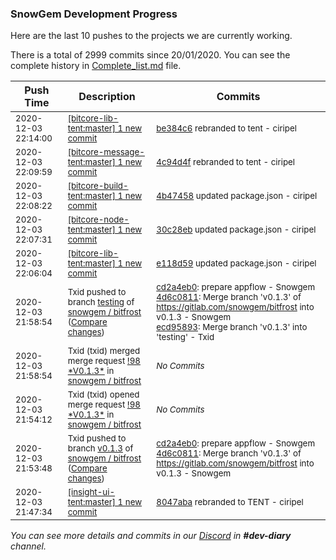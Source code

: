 
### SnowGem Development Progress

Here are the last 10 pushes to the projects we are currently working.

There is a total of 2999 commits since 20/01/2020. You can see the complete history in
 [Complete_list.md](Complete_list.md) file.

| Push Time | Description | Commits |
| --- | --- | --- |
| <sub>2020-12-03 22:14:00</sub> | <sub>[[bitcore-lib-tent:master] 1 new commit](https://github.com/TENTOfficial/bitcore-lib-tent/commit/be384c69cea5c6ca26785d9c1164d3c4d275fc76)</sub> | <sub>[be384c6](https://github.com/TENTOfficial/bitcore-lib-tent/commit/be384c69cea5c6ca26785d9c1164d3c4d275fc76) rebranded to tent - ciripel</sub> |
| <sub>2020-12-03 22:09:59</sub> | <sub>[[bitcore-message-tent:master] 1 new commit](https://github.com/TENTOfficial/bitcore-message-tent/commit/4c94d4f9270ce6b7d3c483ce3d7a4c034ce90303)</sub> | <sub>[4c94d4f](https://github.com/TENTOfficial/bitcore-message-tent/commit/4c94d4f9270ce6b7d3c483ce3d7a4c034ce90303) rebranded to tent - ciripel</sub> |
| <sub>2020-12-03 22:08:22</sub> | <sub>[[bitcore-build-tent:master] 1 new commit](https://github.com/TENTOfficial/bitcore-build-tent/commit/4b47458236ba2fe5673ebb63876b3c11b89064ad)</sub> | <sub>[4b47458](https://github.com/TENTOfficial/bitcore-build-tent/commit/4b47458236ba2fe5673ebb63876b3c11b89064ad) updated package.json - ciripel</sub> |
| <sub>2020-12-03 22:07:31</sub> | <sub>[[bitcore-node-tent:master] 1 new commit](https://github.com/TENTOfficial/bitcore-node-tent/commit/30c28ebbc7c938c4eed310ec86a79bb0c368b3cc)</sub> | <sub>[30c28eb](https://github.com/TENTOfficial/bitcore-node-tent/commit/30c28ebbc7c938c4eed310ec86a79bb0c368b3cc) updated package.json - ciripel</sub> |
| <sub>2020-12-03 22:06:04</sub> | <sub>[[bitcore-lib-tent:master] 1 new commit](https://github.com/TENTOfficial/bitcore-lib-tent/commit/e118d597c47aa181983f6d49eb2517d16bddd969)</sub> | <sub>[e118d59](https://github.com/TENTOfficial/bitcore-lib-tent/commit/e118d597c47aa181983f6d49eb2517d16bddd969) updated package.json - ciripel</sub> |
| <sub>2020-12-03 21:58:54</sub> | <sub>Txid pushed to branch [testing](https://gitlab.com/snowgem/bitfrost/commits/testing) of [snowgem / bitfrost](https://gitlab.com/snowgem/bitfrost) ([Compare changes](https://gitlab.com/snowgem/bitfrost/compare/765856dd6fbc4852eb76741c0e0c74e54e5d4d12...ecd95893ba356ab7a1d626eabcbcbe8cadf109bf))</sub> | <sub>[cd2a4eb0](https://gitlab.com/snowgem/bitfrost/-/commit/cd2a4eb0ecec6ba24a37db73e8ef21863142b84d): prepare appflow - Snowgem<br>[4d6c0811](https://gitlab.com/snowgem/bitfrost/-/commit/4d6c0811c7380fc6a1232cb6d32e1f5a1dc5ef9f): Merge branch 'v0.1.3' of https://gitlab.com/snowgem/bitfrost into v0.1.3 - Snowgem<br>[ecd95893](https://gitlab.com/snowgem/bitfrost/-/commit/ecd95893ba356ab7a1d626eabcbcbe8cadf109bf): Merge branch 'v0.1.3' into 'testing' - Txid</sub> |
| <sub>2020-12-03 21:58:54</sub> | <sub>Txid (txid) merged merge request [\!98 \*V0\.1\.3\*](https://gitlab.com/snowgem/bitfrost/-/merge_requests/98) in [snowgem / bitfrost](https://gitlab.com/snowgem/bitfrost)</sub> | <sub>_No Commits_</sub> |
| <sub>2020-12-03 21:54:12</sub> | <sub>Txid (txid) opened merge request [\!98 \*V0\.1\.3\*](https://gitlab.com/snowgem/bitfrost/-/merge_requests/98) in [snowgem / bitfrost](https://gitlab.com/snowgem/bitfrost)</sub> | <sub>_No Commits_</sub> |
| <sub>2020-12-03 21:53:48</sub> | <sub>Txid pushed to branch [v0\.1\.3](https://gitlab.com/snowgem/bitfrost/commits/v0.1.3) of [snowgem / bitfrost](https://gitlab.com/snowgem/bitfrost) ([Compare changes](https://gitlab.com/snowgem/bitfrost/compare/22d7139108ccb60382fe3dabb03d4bdf58772e29...4d6c0811c7380fc6a1232cb6d32e1f5a1dc5ef9f))</sub> | <sub>[cd2a4eb0](https://gitlab.com/snowgem/bitfrost/-/commit/cd2a4eb0ecec6ba24a37db73e8ef21863142b84d): prepare appflow - Snowgem<br>[4d6c0811](https://gitlab.com/snowgem/bitfrost/-/commit/4d6c0811c7380fc6a1232cb6d32e1f5a1dc5ef9f): Merge branch 'v0.1.3' of https://gitlab.com/snowgem/bitfrost into v0.1.3 - Snowgem</sub> |
| <sub>2020-12-03 21:47:34</sub> | <sub>[[insight-ui-tent:master] 1 new commit](https://github.com/TENTOfficial/insight-ui-tent/commit/8047abab90378b99307d86cab121c2effd166253)</sub> | <sub>[8047aba](https://github.com/TENTOfficial/insight-ui-tent/commit/8047abab90378b99307d86cab121c2effd166253) rebranded to TENT - ciripel</sub> |

_You can see more details and commits in our [Discord](https://discord.gg/zumGnbg) in **#dev-diary** channel._
